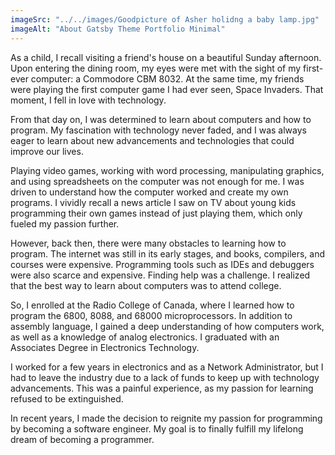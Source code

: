 ```yaml
---
imageSrc: "../../images/Goodpicture of Asher holidng a baby lamp.jpg"
imageAlt: "About Gatsby Theme Portfolio Minimal"
---
```


As a child, I recall visiting a friend's house on a beautiful Sunday afternoon. Upon entering the dining room, my eyes were met with the sight of my first-ever computer: a Commodore CBM 8032. At the same time, my friends were playing the first computer game I had ever seen, Space Invaders. That moment, I fell in love with technology.

From that day on, I was determined to learn about computers and how to program. My fascination with technology never faded, and I was always eager to learn about new advancements and technologies that could improve our lives.

Playing video games, working with word processing, manipulating graphics, and using spreadsheets on the computer was not enough for me. I was driven to understand how the computer worked and create my own programs. I vividly recall a news article I saw on TV about young kids programming their own games instead of just playing them, which only fueled my passion further.

However, back then, there were many obstacles to learning how to program. The internet was still in its early stages, and books, compilers, and courses were expensive. Programming tools such as IDEs and debuggers were also scarce and expensive. Finding help was a challenge. I realized that the best way to learn about computers was to attend college.

So, I enrolled at the Radio College of Canada, where I learned how to program the 6800, 8088, and 68000 microprocessors. In addition to assembly language, I gained a deep understanding of how computers work, as well as a knowledge of analog electronics. I graduated with an Associates Degree in Electronics Technology.

I worked for a few years in electronics and as a Network Administrator, but I had to leave the industry due to a lack of funds to keep up with technology advancements. This was a painful experience, as my passion for learning refused to be extinguished.

In recent years, I made the decision to reignite my passion for programming by becoming a software engineer. My goal is to finally fulfill my lifelong dream of becoming a programmer.

